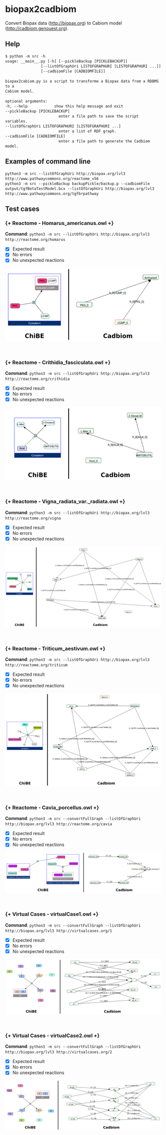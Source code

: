 # biopax2cadbiom

Convert Biopax data (http://biopax.org) to Cabiom model (http://cadbiom.genouest.org).

## Help

	$ python -m src -h
	usage: __main__.py [-h] [--pickleBackup [PICKLEBACKUP]]
					[--listOfGraphUri LISTOFGRAPHURI [LISTOFGRAPHURI ...]]
					[--cadbiomFile [CADBIOMFILE]]

	biopax2cabiom.py is a script to transforme a Biopax data from a RDBMS to a
	Cabiom model.

	optional arguments:
	-h, --help            show this help message and exit
	--pickleBackup [PICKLEBACKUP]
							enter a file path to save the script variables.
	--listOfGraphUri LISTOFGRAPHURI [LISTOFGRAPHURI ...]
							enter a list of RDF graph.
	--cadbiomFile [CADBIOMFILE]
							enter a file path to generate the Cadbiom model.


## Examples of command line

	python3 -m src --listOfGraphUri http://biopax.org/lvl3 http://www.pathwaycommons.org/reactome_v56
	python3 -m src --pickleBackup backupPickle/backup.p --cadbiomFile output/tgfBetaTestModel.bcx --listOfGraphUri http://biopax.org/lvl3 http://www.pathwaycommons.org/tgfbrpathway

## Test cases

### {+ Reactome - Homarus_americanus.owl +}
__Command__: `python3 -m src --listOfGraphUri http://biopax.org/lvl3 http://reactome.org/homarus`
  * [x] Expected result
  * [x] No errors
  * [x] No unexpected reactions

![ImageOfHomarusTestCase](img/testCases/homarus.png)

<br/>

### {+ Reactome - Crithidia_fasciculata.owl +}
__Command__: `python3 -m src --listOfGraphUri http://biopax.org/lvl3 http://reactome.org/crithidia`
  * [x] Expected result
  * [x] No errors
  * [x] No unexpected reactions

![ImageOfCrithidiaTestCase](img/testCases/crithidia.png)

<br/>

### {+ Reactome - Vigna_radiata_var._radiata.owl +}
__Command__: `python3 -m src --listOfGraphUri http://biopax.org/lvl3 http://reactome.org/vigna`
  * [x] Expected result
  * [x] No errors
  * [x] No unexpected reactions

![ImageOfVignaTestCase](img/testCases/vigna.png)

<br/>

### {+ Reactome - Triticum_aestivum.owl +}
__Command__: `python3 -m src --listOfGraphUri http://biopax.org/lvl3 http://reactome.org/triticum`
  * [x] Expected result
  * [x] No errors
  * [x] No unexpected reactions

![ImageOfTriticumTestCase](img/testCases/triticum.png)

<br/>

### {+ Reactome - Cavia_porcellus.owl +}
__Command__: `python3 -m src --convertFullGraph --listOfGraphUri http://biopax.org/lvl3 http://reactome.org/cavia`
  * [x] Expected result
  * [x] No errors
  * [x] No unexpected reactions

![ImageOfCaviaTestCase](img/testCases/cavia.png)

<br/>

### {+ Virtual Cases - virtualCase1.owl +}
__Command__: `python3 -m src --convertFullGraph --listOfGraphUri http://biopax.org/lvl3 http://virtualcases.org/1`
  * [x] Expected result
  * [x] No errors
  * [x] No unexpected reactions

![ImageOfCaviaTestCase](img/testCases/virtualCase1.png)

<br/>

### {+ Virtual Cases - virtualCase2.owl +}
__Command__: `python3 -m src --convertFullGraph --listOfGraphUri http://biopax.org/lvl3 http://virtualcases.org/2`
  * [x] Expected result
  * [x] No errors
  * [x] No unexpected reactions

![ImageOfCaviaTestCase](img/testCases/virtualCase2.png)

